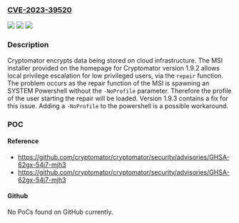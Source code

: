 ### [CVE-2023-39520](https://cve.mitre.org/cgi-bin/cvename.cgi?name=CVE-2023-39520)
![](https://img.shields.io/static/v1?label=Product&message=cryptomator&color=blue)
![](https://img.shields.io/static/v1?label=Version&message=%3D%20%3C%3D%201.9.2%20&color=brighgreen)
![](https://img.shields.io/static/v1?label=Vulnerability&message=CWE-269%3A%20Improper%20Privilege%20Management&color=brighgreen)

### Description

Cryptomator encrypts data being stored on cloud infrastructure. The MSI installer provided on the homepage for Cryptomator version 1.9.2 allows local privilege escalation for low privileged users, via the `repair` function. The problem occurs as the repair function of the MSI is spawning an SYSTEM Powershell without the `-NoProfile` parameter. Therefore the profile of the user starting the repair will be loaded. Version 1.9.3 contains a fix for this issue. Adding a `-NoProfile` to the powershell is a possible workaround.

### POC

#### Reference
- https://github.com/cryptomator/cryptomator/security/advisories/GHSA-62gx-54j7-mjh3
- https://github.com/cryptomator/cryptomator/security/advisories/GHSA-62gx-54j7-mjh3

#### Github
No PoCs found on GitHub currently.

